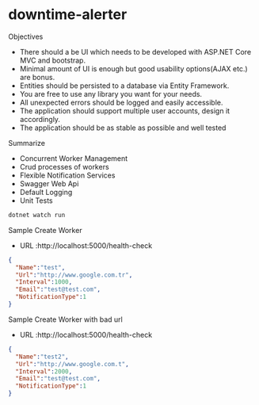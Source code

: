 # downtime-alerter

Objectives
* There should a be UI which needs to be developed with ASP.NET Core MVC and
bootstrap.
* Minimal amount of UI is enough but good usability options(AJAX etc.) are bonus.
* Entities should be persisted to a database via Entity Framework.
* You are free to use any library you want for your needs.
* All unexpected errors should be logged and easily accessible.
* The application should support multiple user accounts, design it accordingly.
* The application should be as stable as possible and well tested

Summarize
* Concurrent Worker Management
* Crud processes of workers
* Flexible Notification Services
* Swagger Web Api
* Default Logging
* Unit Tests

```sh
dotnet watch run
```

Sample Create Worker
* URL :http://localhost:5000/health-check
```json 
{
  "Name":"test",
  "Url":"http://www.google.com.tr",
  "Interval":1000,
  "Email":"test@test.com",
  "NotificationType":1
}
```

Sample Create Worker with bad url
* URL :http://localhost:5000/health-check
```json 
{
  "Name":"test2",
  "Url":"http://www.google.com.t",
  "Interval":2000,
  "Email":"test@test.com",
  "NotificationType":1
}
```
 